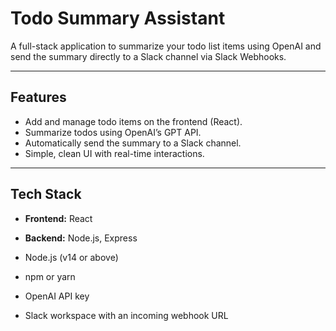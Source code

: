 # Todo Summary Assistant

A full-stack application to summarize your todo list items using OpenAI and send the summary directly to a Slack channel via Slack Webhooks.

---

## Features

- Add and manage todo items on the frontend (React).
- Summarize todos using OpenAI’s GPT API.
- Automatically send the summary to a Slack channel.
- Simple, clean UI with real-time interactions.

---

## Tech Stack

- **Frontend:** React  
- **Backend:** Node.js, Express  




- Node.js (v14 or above)  
- npm or yarn  
- OpenAI API key  
- Slack workspace with an incoming webhook URL
